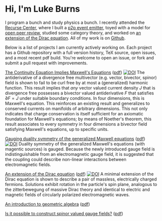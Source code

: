 # Hi, I'm Luke Burns

I program a bunch and study physics a bunch. I recently attended the [Recurse Center](https://recurse.com), where I built a [p2p event emitter](https://github.com/lukeburns/peer-events), toyed with a model for [open peer review](https://github.com/lukeburns/peer-review), studied some category theory, and worked on [an extension of the Dirac equation](https://github.com/lukeburns/dirac). All of my work is on [Github](https://github.com/lukeburns). 

Below is a list of projects I am currently actively working on. Each project has a Github repository with a full version history, TeX source, open issues, and a most recent pdf build. You're welcome to open an issue, or fork and submit a pull request with improvements.

[The Continuity Equation Implies Maxwell's Equations](https://github.com/lukeburns/maxwells-equations) ([pdf](https://github.com/lukeburns/maxwells-equations/blob/master/maxwell.pdf)) [![DOI](https://zenodo.org/badge/76009967.svg)](https://zenodo.org/badge/latestdoi/76009967) The antiderivative of a divergence free multivector (e.g. vector, bivector, spinor) field is shown to fail to be curl free by at most a (generalized) harmonic function. This result implies that *any* vector valued current density $J$ that is divergence free possesses a bivector valued antiderivative $F$ that satisfies $\partial F = J$ under suitable boundary conditions. In four dimensions, this is Maxwell's equation. This reinforces an existing result and generalizes to conserved currents on manifolds of arbitrary dimensions. This not only indicates that charge conservation is itself sufficient for an axiomatic foundation for Maxwell's equations; by means of Noether's theorem, this result associates to every symmetry in four dimensions a bivector field satisfying Maxwell's equations, up to specific units.

[Gauging duality symmetry of the generalized Maxwell equations](https://github.com/lukeburns/gauge-duality) ([pdf](https://github.com/lukeburns/gauge-duality/blob/master/gauge-duality.pdf)) [![DOI](https://zenodo.org/badge/75432221.svg)](https://zenodo.org/badge/latestdoi/75432221)
 Duality symmetry of the generalized Maxwell's equations (with magentic sources) is gauged. Because the newly introduced gauge field is indistinguishable from an electromagnetic gauge field, it is suggested that the coupling could describe non-linear interactions between electromagnetic fields.

[An extension of the Dirac equation](https://github.com/lukeburns/dirac) ([pdf](https://github.com/lukeburns/dirac/blob/master/dirac.pdf)) [![DOI](https://zenodo.org/badge/69175471.svg)](https://zenodo.org/badge/latestdoi/69175471)
 A minimal extension of the Dirac equation is shown to describe a pair of massless, electrically charged fermions. Solutions exhibit rotation in the particle's spin plane, analogous to the zitterbewegung of massive Dirac theory and identical to electric and magnetic fields of circularly polarized electromagnetic waves.

[An introduction to geometric algebra](https://github.com/lukeburns/geometric-algebra) ([pdf](https://github.com/lukeburns/geometric-algebra/blob/master/intro.pdf))

[Is it possible to construct spinor valued gauge fields?](https://github.com/lukeburns/spinor-gauge-fields) ([pdf](https://github.com/lukeburns/spinor-gauge-fields/blob/master/fermions.pdf))